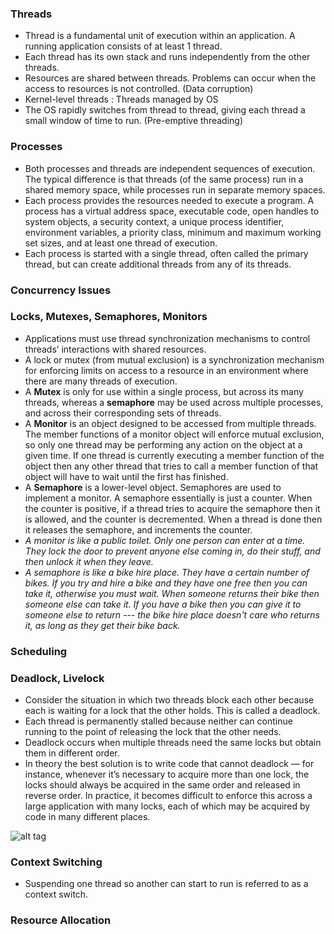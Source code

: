 ### Threads
- Thread is a fundamental unit of execution within an application. A running application consists of at least 1 thread. 
- Each thread has its own stack and runs independently from the other threads.
- Resources are shared between threads. Problems can occur when the access to resources is not controlled. (Data corruption)
- Kernel-level threads : Threads managed by OS
- The OS rapidly switches from thread to thread, giving each thread a small window of time to run. (Pre-emptive threading)


### Processes
- Both processes and threads are independent sequences of execution. The typical difference is that threads (of the same process) run in a shared memory space, while processes run in separate memory spaces.
- Each process provides the resources needed to execute a program. A process has a virtual address space, executable code, open handles to system objects, a security context, a unique process identifier, environment variables, a priority class, minimum and maximum working set sizes, and at least one thread of execution. 
- Each process is started with a single thread, often called the primary thread, but can create additional threads from any of its threads.

### Concurrency Issues



### Locks, Mutexes, Semaphores, Monitors
- Applications must use thread synchronization mechanisms to control threads’ interactions with shared resources.
- A lock or mutex (from mutual exclusion) is a synchronization mechanism for enforcing limits on access to a resource in an environment where there are many threads of execution.
- A **Mutex** is only for use within a single process, but across its many threads, whereas a **semaphore** may be used across multiple processes, and across their corresponding sets of threads.
- A **Monitor** is an object designed to be accessed from multiple threads. The member functions of a monitor object will enforce mutual exclusion, so only one thread may be performing any action on the object at a given time. If one thread is currently executing a member function of the object then any other thread that tries to call a member function of that object will have to wait until the first has finished.
- A **Semaphore** is a lower-level object. Semaphores are used to implement a monitor. A semaphore essentially is just a counter. When the counter is positive, if a thread tries to acquire the semaphore then it is allowed, and the counter is decremented. When a thread is done then it releases the semaphore, and increments the counter.
- *A monitor is like a public toilet. Only one person can enter at a time. They lock the door to prevent anyone else coming in, do their stuff, and then unlock it when they leave.*
- *A semaphore is like a bike hire place. They have a certain number of bikes. If you try and hire a bike and they have one free then you can take it, otherwise you must wait. When someone returns their bike then someone else can take it. If you have a bike then you can give it to someone else to return --- the bike hire place doesn't care who returns it, as long as they get their bike back.*

### Scheduling



### Deadlock, Livelock
- Consider the situation in which two threads block each other because each is waiting for a lock that the other holds. This is called a deadlock.
- Each thread is permanently stalled because neither can continue running to the point of releasing the lock that the other needs.
- Deadlock occurs when multiple threads need the same locks but obtain them in different order.
- In theory the best solution is to write code that cannot deadlock — for instance, whenever it’s necessary to acquire more than one lock, the locks should always be acquired in the same order and released in reverse order. In practice, it becomes difficult to enforce this across a large application with many locks, each of which may be acquired by code in many different places.

![alt tag](http://2.bp.blogspot.com/-63RZ-BTlAFs/VfGeHMnGdFI/AAAAAAAADuw/gwqtrVliMsM/s1600/Deadlock%2Bof%2BThreads.jpg)


### Context Switching
- Suspending one thread so another can start to run is referred to as a context switch.


### Resource Allocation
